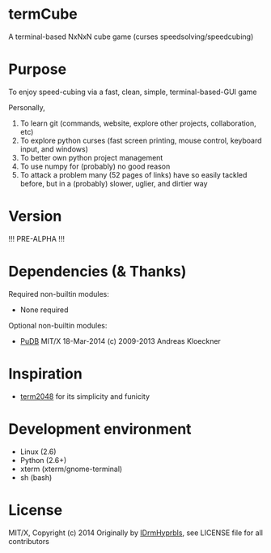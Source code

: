 termCube
========

A terminal-based NxNxN cube game (curses speedsolving/speedcubing)

Purpose
========

To enjoy speed-cubing via a fast, clean, simple, terminal-based-GUI game

Personally,
  1. To learn git (commands, website, explore other projects, collaboration, etc) 
  2. To explore python curses (fast screen printing, mouse control, keyboard input, and windows) 
  3. To better own python project management
  4. To use numpy for (probably) no good reason
  5. To attack a problem many (52 pages of links) have so easily tackled before, but in a (probably) slower, uglier, and dirtier way

Version
========

!!! PRE-ALPHA !!!

Dependencies (& Thanks)
========

Required non-builtin modules:
  * None required

Optional non-builtin modules:
  * [PuDB](https://github.com/inducer/pudb) MIT/X 18-Mar-2014 (c) 2009-2013 Andreas Kloeckner

Inspiration
========

  * [term2048](TODO) for its simplicity and funicity

Development environment
========

  * Linux  (2.6)
  * Python (2.6+)
  * xterm  (xterm/gnome-terminal)
  * sh     (bash)

License
========

MIT/X, Copyright (c) 2014 Originally by [IDrmHyprbls](https://github.com/idrmhyprbls), see LICENSE file for all contributors


